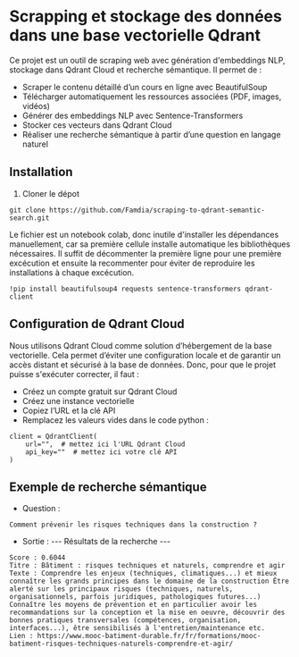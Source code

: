 # Scrapping et stockage des données dans une base vectorielle Qdrant 

Ce projet est un outil de scraping web avec génération d'embeddings NLP, stockage dans Qdrant Cloud et recherche sémantique. Il permet de :

- Scraper le contenu détaillé d’un cours en ligne avec BeautifulSoup
- Télécharger automatiquement les ressources associées (PDF, images, vidéos)
- Générer des embeddings NLP avec Sentence-Transformers
- Stocker ces vecteurs dans Qdrant Cloud
- Réaliser une recherche sémantique à partir d’une question en langage naturel

## Installation 
1. Cloner le dépot
```
git clone https://github.com/Famdia/scraping-to-qdrant-semantic-search.git
```
Le fichier est un notebook colab, donc inutile d'installer les dépendances manuellement, car sa première cellule installe automatique les bibliothèques nécessaires. Il suffit de décommenter la première ligne pour une première excécution et ensuite la recommenter pour éviter de reproduire les installations à chaque excécution.
```
!pip install beautifulsoup4 requests sentence-transformers qdrant-client
```
## Configuration de Qdrant Cloud
Nous utilisons Qdrant Cloud comme solution d’hébergement de la base vectorielle. Cela permet d’éviter une configuration locale et de garantir un 
accès distant et sécurisé à la base de données.
Donc, pour que le projet puisse s'exécuter correcter, il faut :
- Créez un compte gratuit sur Qdrant Cloud
- Créez une instance vectorielle
- Copiez l’URL et la clé API
- Remplacez les valeurs vides dans le code python :
```
client = QdrantClient(
    url="",  # mettez ici l'URL Qdrant Cloud
    api_key=""  # mettez ici votre clé API
)
```
## Exemple de recherche sémantique
- Question :
```
Comment prévenir les risques techniques dans la construction ?
```
- Sortie :
--- Résultats de la recherche ---
```
Score : 0.6044
Titre : Bâtiment : risques techniques et naturels, comprendre et agir
Texte : Comprendre les enjeux (techniques, climatiques...) et mieux connaître les grands principes dans le domaine de la construction Être alerté sur les principaux risques (techniques, naturels, organisationnels, parfois juridiques, pathologiques futures...) Connaître les moyens de prévention et en particulier avoir les recommandations sur la conception et la mise en oeuvre, découvrir des bonnes pratiques transversales (compétences, organisation, interfaces...), être sensibilisés à l'entretien/maintenance etc.
Lien : https://www.mooc-batiment-durable.fr/fr/formations/mooc-batiment-risques-techniques-naturels-comprendre-et-agir/
```
